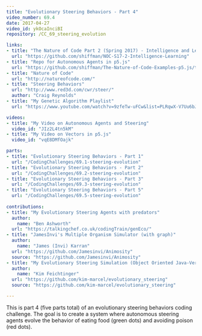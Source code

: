 ```yaml
---
title: "Evolutionary Steering Behaviors - Part 4"
video_number: 69.4
date: 2017-04-27
video_id: ykOcaInciBI
repository: /CC_69_steering_evolution

links:
- title: "The Nature of Code Part 2 (Spring 2017) - Intelligence and Learning"  
  url: "https://github.com/shiffman/NOC-S17-2-Intelligence-Learning"
- title: "Repo for Autonomous Agents in p5.js"  
  url: "https://github.com/shiffman/The-Nature-of-Code-Examples-p5.js/tree/master/chp06_agents"
- title: "Nature of Code"  
  url: "http://natureofcode.com/"
- title: "Steering Behaviors"  
  url: "http://www.red3d.com/cwr/steer/"
  author: "Craig Reynolds"
- title: "My Genetic Algorithm Playlist"  
  url: "https://www.youtube.com/watch?v=9zfeTw-uFCw&list=PLRqwX-V7Uu6bJM3VgzjNV5YxVxUwzALHV"

videos:
- title: "My Video on Autonomous Agents and Steering"
  video_id: "JIz2L4tn5kM"
- title: "My Video on Vectors in p5.js"
  video_id: "vqE8DMfOajk"

parts:
- title: "Evolutionary Steering Behaviors - Part 1"
  url: "/CodingChallenges/69.1-steering-evolution"
- title: "Evolutionary Steering Behaviors - Part 2"
  url: "/CodingChallenges/69.2-steering-evolution"
- title: "Evolutionary Steering Behaviors - Part 3"
  url: "/CodingChallenges/69.3-steering-evolution"
- title: "Evolutionary Steering Behaviors - Part 5"
  url: "/CodingChallenges/69.5-steering-evolution"
  
contributions:
- title: "My Evolutionary Steering Agents with predators"
  author:
    name: "Ben Ashworth"
  url: "https://talkingchef.co.uk/codingTrain/genEco/"   
- title: "JamesInvi's Multiple Organism Simulator (with graph)"
  author:
    name: "James (Invi) Karran"
  url: "https://github.com/Jamesinvi/Animosity"
  source: "https://github.com/Jamesinvi/Animosity"
- title: "My Evolutionary Steering Simulation (Object Oriented Java-Version)"
  author:
    name: "Kim Feichtinger"
  url: "https://github.com/kim-marcel/evolutionary_steering"
  source: "https://github.com/kim-marcel/evolutionary_steering"

---
```


This is part 4 (five parts total) of an evolutionary steering behaviors coding challenge. The goal is to create a system where autonomous steering agents evolve the behavior of eating food (green dots) and avoiding poison (red dots).
